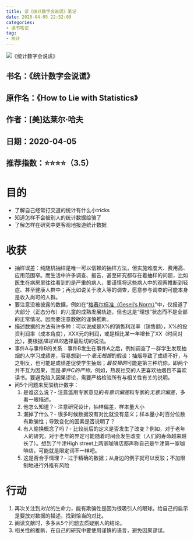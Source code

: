 ```yaml
---
title: 读《统计数字会说谎》笔记
date: 2020-04-05 22:52:09
categories:
- 读书笔记
tag:
- 统计
--- 
```


![《统计数字会说谎》](https://tva1.sinaimg.cn/large/00831rSTgy1gdja5vfdhfj308c0bxac2.jpg "《统计数字会说谎》")

## 书名：《统计数字会说谎》
## 原作名：《How to Lie with Statistics》
## 作者：[美]达莱尔·哈夫
## 日期：2020-04-05
## 推荐指数：⭐️⭐️⭐️⭐️（3.5）

# 目的
- 了解自己经常打交道的统计有什么小tricks
- 知道怎样不会被别人的统计数据给骗了
- 了解怎样在研究中更客观地报道统计数据

# 收获
- 抽样误差：纯随机抽样是唯一可以信赖的抽样方法，但实施难度大、费用高、应用范围窄。而生活中许多调查、报告，甚至研究都存在着抽样的问题，比如医生在病房里往往看到的是严重的病人，要谨慎将这些病人中的观察推断到轻症、甚至健康人群中；再比如说关于收入等的调查，愿意参与调查的可能本身是收入尚可的人群。
- 要注意没被披露的数据，例如在“[格赛尔标准（Gesell’s Norm）](https://en.wikipedia.org/wiki/Gesell%E2%80%99s_Maturational_Theory "Gesell’s Maturational Theory")”中，仅报道了大部分（正态分布）的儿童的成熟发展轨迹，但也这是“理想”状态而不是全部的正常情况。因而要注意数据的谨慎推断。
- 描述数据的方法有许多种：可以说成是X%的销售利润率（销售额），X%的投资利润率（成本角度），XXX元的利润，或是相比某一年增长了XX（时间对比），要根据*描述目的*选择最贴切的说法。
- 事件A与事件B的关系：事件B发生在事件A之后，例如调查了一群学生发现抽烟的人学习成绩差，容易想到一个*毫无根据*的假设：抽烟导致了成绩不好，与之相反，也可能是成绩差促使学生抽烟；*最狡猾的*可能是第三种坑你，即两个并不互为因果，而是*事件C的产物*，例如，热衷社交的人更喜欢抽烟且不喜欢读书。要避免陷入因果谬论，需要严格检验所有与相关性有关的说明。
- 问5个问题来反驳统计数字：
	1. 是谁这么说？- 注意滥用专家意见的*有意识偏差*和专家的*无意识偏差*，多看一眼描述。
	2. 他怎么知道？- 注意研究设计，抽样偏差，样本量大小
	3. 漏掉了什么？- 很多时候数据没有对比就没有意义；样本量小时百分位数有欺骗性；导致变化的因素是否说明了？
	4. 有人偷换概念了吗？- 比较前后的定义是否发生了改变？例如，对于老年人的研究，对于老年的界定可能随着时间会发生改变（人们的寿命越来越长了）。想到了牛津High street上两家咖啡店都声称自己是牛津第一家咖啡店，可能就是限定词不一样吧。
	5. 这是否合乎情理？- 过于精确的数据；从身边的例子就可以反驳；不加限制地进行外推有风险

# 行动
1. 再次关注到*对比*的生命力，能有欺骗性是因为很吸引人的眼球。给自己的启示是要放对数据的描述，找到恰当的对比。
2. 阅读文献时，多多从5个问题去质疑别人的结论。
3. 相关性的推断，在自己的研究中要使用谨慎的语言，避免因果谬误。





